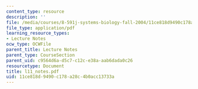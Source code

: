 ```yaml
---
content_type: resource
description: ''
file: /media/courses/8-591j-systems-biology-fall-2004/11ce818d9490c178a28c4b0acc13733a_l11_notes.pdf
file_type: application/pdf
learning_resource_types:
- Lecture Notes
ocw_type: OCWFile
parent_title: Lecture Notes
parent_type: CourseSection
parent_uid: c9564d6a-d5c7-c12c-e38a-aab6dada0c26
resourcetype: Document
title: l11_notes.pdf
uid: 11ce818d-9490-c178-a28c-4b0acc13733a
---
```

